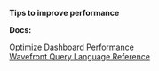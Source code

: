 **Tips to improve performance**

**Docs:**

  [Optimize Dashboard Performance](https://docs.wavefront.com/ui_dashboards.html#ensure-optimal-dashboard-performance)<br>
  [Wavefront Query Language Reference](https://docs.wavefront.com/query_language_reference.html)